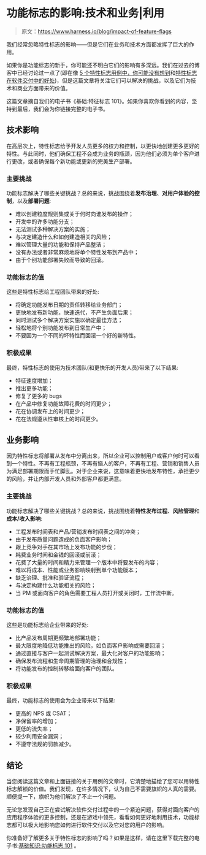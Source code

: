 # 功能标志的影响:技术和业务|利用

> 原文：<https://www.harness.io/blog/impact-of-feature-flags>

我们经常忽略特性标志的影响——但是它们在业务和技术方面都发挥了巨大的作用。

如果你是功能标志的新手，你可能还不明白它们的影响有多深远。我们在过去的博客中已经讨论过一点了(即在像 [5 个特性标志用例中，你可能没有想到](https://harness.io/blog/feature-flag-use-cases/)和[特性标志在软件交付中的好处](https://harness.io/blog/benefits-of-feature-flags/))，但是这篇文章将关注它们可以解决的挑战，以及它们为技术和商业方面带来的价值。

这篇文章摘自我们的电子书《基础:特征标志 101》。如果你喜欢你看到的内容，坚持到最后，我们会为你链接完整的电子书。

## 技术影响

在高层次上，特性标志给予开发人员更多的权力和控制，以更快地创建更多更好的特性。与此同时，他们确保工程不会成为业务的瓶颈，因为他们必须为单个客户进行更改，或者确保每个新功能或更新的完美生产部署。

### 主要挑战

功能标志解决了哪些关键挑战？总的来说，挑战围绕着**发布治理**、**对用户体验的控制**，以及**部署问题**:

*   难以创建粒度规则集或关于何时向谁发布的操作；
*   开发中的许多功能分支；
*   无法测试多种解决方案的实施；
*   与决定建造什么和如何建造相关的风险；
*   难以管理大量的功能和保持产品整洁；
*   没有办法或者非常麻烦地将单个特性发布到产品中；
*   由于个别功能部署失败而导致的回滚。

### 功能标志的值

这些是特性标志给工程团队带来的好处:

*   将确定功能发布日期的责任转移给业务部门；
*   更快地发布新功能，快速迭代，不产生负面后果；
*   同时测试多个解决方案实施以确定最佳方法；
*   轻松地将个别功能发布到日常生产中；
*   不要因为一个不同的坏特性而回滚一个好的新特性。

### 积极成果

最终，特性标志的使用为技术团队(和更快乐的开发人员)带来了以下结果:

*   特征速度增加；
*   推出更多功能；
*   修复了更多的 bugs
*   在产品中修复功能故障花费的时间更少；
*   花在协调发布上的时间更少；
*   花在法规遵从性审核上的时间更少。

## 业务影响

因为特性标志将部署从发布中分离出来，所以企业可以控制用户或客户何时可以看到一个特性。不再有工程瓶颈，不再有恼人的客户，不再有工程、营销和销售人员为满足部署期限而手忙脚乱。对于企业来说，这意味着更快地发布特性，承担更少的风险，并让内部开发人员和外部客户都更满意。

### 主要挑战

功能标志解决了哪些关键挑战？总的来说，挑战围绕着**特性发布过程**、**风险管理**和**成本/收入影响**:

*   工程发布时间表和产品/营销发布时间表之间的冲突；
*   由于发布质量问题造成的负面客户影响；
*   跟上竞争对手在其市场上发布功能的步伐；
*   耗费业务时间和金钱的回滚或前滚；
*   花费了大量的时间和精力来管理一个版本中将要发布的内容；
*   难以将成本、性能或业务影响映射到单个功能版本；
*   缺乏治理、批准和验证流程；
*   与决定构建什么功能相关的风险；
*   当 PM 或面向客户的角色需要工程人员打开或关闭时，工作流中断。

### 功能标志的值

这些是功能标志给企业带来的好处:

*   比产品发布周期更频繁地部署功能；
*   最大限度地降低功能推出的风险，如负面客户影响或需要回滚；
*   通过直接与客户一起测试解决方案，最大化对客户的功能影响；
*   确保发布流程和生命周期管理的治理和合规性；
*   将功能发布的控制转移给面向客户的团队。

### 积极成果

最终，功能标志的使用会为企业带来以下结果:

*   更高的 NPS 或 CSAT；
*   净保留率的增加；
*   更低的流失率；
*   较少利用安全漏洞；
*   不遵守法规的罚款减少。

## 结论

当您阅读这篇文章和上面链接的关于用例的文章时，它清楚地描绘了您可以用特性标志解锁的价值。我们发现，在许多情况下，认为自己不需要旗帜的人真的需要。顺便提一下，旗帜为他们解决了不止一个问题。

无论您发现自己正在尝试解决软件交付过程中的一个紧迫问题，获得对面向客户的应用程序体验的更多控制，还是在游戏中领先，看看如何更好地利用技术，功能标志都可以极大地影响您如何进行软件交付以及它对您的用户的影响。

你准备好了解更多关于特性标志的影响了吗？如果是这样，请在这里下载完整的电子书:[基础知识:功能标志 101](https://harness.io/learn/ebooks/ebook-feature-flags-101/) 。